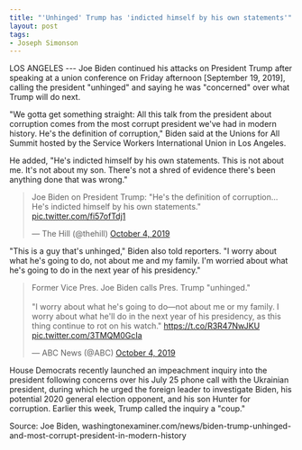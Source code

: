 ```yaml
---
title: "'Unhinged' Trump has 'indicted himself by his own statements'"
layout: post
tags:
- Joseph Simonson
---
```


LOS ANGELES --- Joe Biden continued his attacks on President Trump after speaking at a union conference on Friday afternoon [September 19, 2019], calling the president "unhinged" and saying he was "concerned" over what Trump will do next.

"We gotta get something straight: All this talk from the president about corruption comes from the most corrupt president we've had in modern history. He's the definition of corruption," Biden said at the Unions for All Summit hosted by the Service Workers International Union in Los Angeles.

He added, "He's indicted himself by his own statements. This is not about me. It's not about my son. There's not a shred of evidence there's been anything done that was wrong."

<blockquote class="twitter-tweet"><p lang="en" dir="ltr">Joe Biden on President Trump: &quot;He&#39;s the definition of corruption... He&#39;s indicted himself by his own statements.&quot; <a href="https://t.co/fi57ofTdj1">pic.twitter.com/fi57ofTdj1</a></p>&mdash; The Hill (@thehill) <a href="https://twitter.com/thehill/status/1180240081602453505?ref_src=twsrc%5Etfw">October 4, 2019</a></blockquote>

"This is a guy that's unhinged," Biden also told reporters. "I worry about what he's going to do, not about me and my family. I'm worried about what he's going to do in the next year of his presidency."

<blockquote class="twitter-tweet"><p lang="en" dir="ltr">Former Vice Pres. Joe Biden calls Pres. Trump &quot;unhinged.&quot;<br /><br />&quot;I worry about what he&#39;s going to do—not about me or my family. I worry about what he&#39;ll do in the next year of his presidency, as this thing continue to rot on his watch.&quot; <a href="https://t.co/R3R47NwJKU">https://t.co/R3R47NwJKU</a> <a href="https://t.co/3TMQM0GcIa">pic.twitter.com/3TMQM0GcIa</a></p>&mdash; ABC News (@ABC) <a href="https://twitter.com/ABC/status/1180226826255265792?ref_src=twsrc%5Etfw">October 4, 2019</a></blockquote>

House Democrats recently launched an impeachment inquiry into the president following concerns over his July 25 phone call with the Ukrainian president, during which he urged the foreign leader to investigate Biden, his potential 2020 general election opponent, and his son Hunter for corruption. Earlier this week, Trump called the inquiry a "coup."

Source: Joe Biden, washingtonexaminer.com/news/biden-trump-unhinged-and-most-corrupt-president-in-modern-history

<script async src="https://platform.twitter.com/widgets.js" charset="utf-8"></script>

